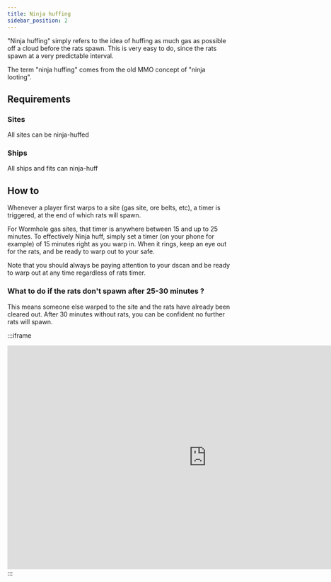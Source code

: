 ```yaml
---
title: Ninja huffing
sidebar_position: 2
---
```


"Ninja huffing" simply refers to the idea of huffing as much gas as possible off a cloud before the rats spawn. This is very easy to do, since the rats spawn at a very predictable interval.

The term "ninja huffing" comes from the old MMO concept of "ninja looting".

## Requirements

### Sites

All sites can be ninja-huffed

### Ships

All ships and fits can ninja-huff

## How to

Whenever a player first warps to a site (gas site, ore belts, etc), a timer is triggered, at the end of which rats will spawn.

For Wormhole gas sites, that timer is anywhere between 15 and up to 25 minutes. To effectively Ninja huff, simply set a timer (on your phone for example) of 15 minutes right as you warp in. When it rings, keep an eye out for the rats, and be ready to warp out to your safe.

Note that you should always be paying attention to your dscan and be ready to warp out at any time regardless of rats timer.

### What to do if the rats don't spawn after 25-30 minutes ?

This means someone else warped to the site and the rats have already been cleared out. After 30 minutes without rats, you can be confident no further rats will spawn.

:::iframe

<iframe width="900" height="506" src="https://www.youtube.com/embed/zhu45OPxIlI" frameborder="0" allowfullscreen></iframe> :::
